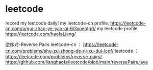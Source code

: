 # leetcode
record my leetcode daily!
my leetcode-cn profile. https://leetcode-cn.com/u/gui-zhao-ye-yao-qi-6i3xoeotg0/
my leetcode profile. https://leetcode.com/haofaLiang/

逆序对-Reverse Pairs
leetcode-cn ： https://leetcode-cn.com/problems/shu-zu-zhong-de-ni-xu-dui-lcof/
leetcode ：https://leetcode.com/problems/reverse-pairs/
https://github.com/lianghaofa/leetcode/blob/main/reversePairs.java
